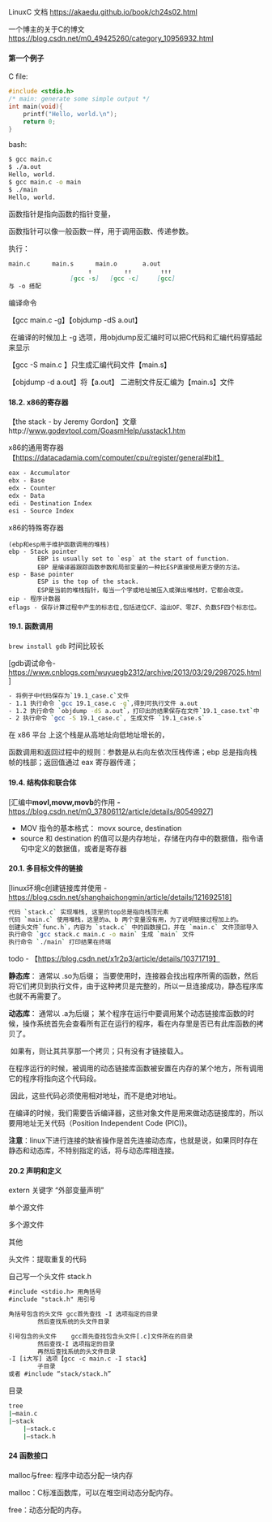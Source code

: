 LinuxC 文档 https://akaedu.github.io/book/ch24s02.html

一个博主的关于C的博文 https://blog.csdn.net/m0_49425260/category_10956932.html

#### 第一个例子

C file:

```c
#include <stdio.h>
/* main: generate some simple output */
int main(void){
	printf("Hello, world.\n");
	return 0;
}
```

bash:

```bash
$ gcc main.c
$ ./a.out
Hello, world.
$ gcc main.c -o main
$ ./main
Hello, world.
```

函数指针是指向函数的指针变量，

函数指针可以像一般函数一样，用于调用函数、传递参数。

执行：

```markdown
main.c		main.s		main.o		 a.out
					  ↑         ↑↑        ↑↑↑
				 [gcc -s] 	[gcc -c] 	 [gcc]  
与 -o 搭配
```

编译命令

【gcc main.c -g】【objdump -dS a.out】

​	在编译的时候加上 -g 选项，用objdump反汇编时可以把C代码和汇编代码穿插起来显示

【gcc -S main.c 】只生成汇编代码文件【main.s】

【objdump -d a.out】将【a.out】 二进制文件反汇编为【main.s】文件

#### 18.2. x86的寄存器

【the stack - by Jeremy Gordon】文章http://www.godevtool.com/GoasmHelp/usstack1.htm

x86的通用寄存器 【https://datacadamia.com/computer/cpu/register/general#bit】

```md
eax - Accumulator  
ebx - Base
edx - Counter
edx - Data
edi - Destination Index
esi - Source Index 
```

x86的特殊寄存器 

```
(ebp和esp用于维护函数调用的堆栈)
ebp - Stack pointer
		EBP is usually set to `esp` at the start of function.
		EBP 是编译器跟踪函数参数和局部变量的一种比ESP直接使用更方便的方法。
esp - Base pointer
		ESP is the top of the stack.
		ESP是当前的堆栈指针，每当一个字或地址被压入或弹出堆栈时，它都会改变。
eip - 程序计数器
eflags - 保存计算过程中产生的标志位,包括进位CF、溢出OF、零ZF、负数SF四个标志位。	
```

#### 19.1. 函数调用

`brew install gdb` 时间比较长

[gdb调试命令- https://www.cnblogs.com/wuyuegb2312/archive/2013/03/29/2987025.html]

```bash
- 将例子中代码保存为`19.1_case.c`文件
- 1.1 执行命令 `gcc 19.1_case.c -g`,得到可执行文件 a.out
- 1.2 执行命令 `objdump -dS a.out`，打印出的结果保存在文件`19.1_case.txt`中
- 2 执行命令 `gcc -S 19.1_case.c`, 生成文件 `19.1_case.s`
```

在 x86 平台 上这个栈是从高地址向低地址增长的，

函数调用和返回过程中的规则：参数是从右向左依次压栈传递；ebp 总是指向栈帧的栈部；返回值通过 eax 寄存器传递；

#### 19.4. 结构体和联合体

 [汇编中**movl,movw,movb**的作用 **-** https://blog.csdn.net/m0_37806112/article/details/80549927]

- MOV 指令的基本格式： movx source, destination
- source 和 destination 的值可以是内存地址，存储在内存中的数据值，指令语句中定义的数据值，或者是寄存器

#### 20.1. 多目标文件的链接

[linux环境c创建链接库并使用 - https://blog.csdn.net/shanghaichongmin/article/details/121692518]

```bash
代码 `stack.c` 实现堆栈, 这里的top总是指向栈顶元素
代码 `main.c` 使用堆栈，这里的a、b 两个变量没有用，为了说明链接过程加上的。
创建头文件`func.h`，内容为 `stack.c` 中的函数接口，并在 `main.c` 文件顶部导入
执行命令 `gcc stack.c main.c -o main` 生成 `main` 文件
执行命令 `./main` 打印结果在终端
```

todo - 【https://blog.csdn.net/x1r2p3/article/details/10371719】

**静态库**：
	通常以 .so为后缀；
	当要使用时，连接器会找出程序所需的函数，然后将它们拷贝到执行文件，由于这种拷贝是完整的，所以一旦连接成功，静态程序库也就不再需要了。

**动态库**：
	通常以 .a为后缀；
	某个程序在运行中要调用某个动态链接库函数的时候，操作系统首先会查看所有正在运行的程序，看在内存里是否已有此库函数的拷贝了。

​	如果有，则让其共享那一个拷贝；只有没有才链接载入。

​	在程序运行的时候，被调用的动态链接库函数被安置在内存的某个地方，所有调用它的程序将指向这个代码段。

​	因此，这些代码必须使用相对地址，而不是绝对地址。

​	在编译的时候，我们需要告诉编译器，这些对象文件是用来做动态链接库的，所以要用地址无关代码（Position Independent Code (PIC))。

**注意**：linux下进行连接的缺省操作是首先连接动态库，也就是说，如果同时存在静态和动态库，不特别指定的话，将与动态库相连接。

#### 20.2 声明和定义

extern 关键字 “外部变量声明”

单个源文件

多个源文件

其他

头文件：提取重复的代码

自己写一个头文件 stack.h

```txt
#include <stdio.h> 用角括号
#include "stack.h" 用引号

角括号包含的头文件 gcc首先查找 -I 选项指定的目录
		然后查找系统的头文件目录

引号包含的头文件	gcc首先查找包含头文件[.c]文件所在的目录  
		然后查找-I 选项指定的目录
		再然后查找系统的头文件目录
-I [i大写] 选项【gcc -c main.c -I stack】
		子目录
或者 #include “stack/stack.h”
```

目录

```bash
tree
|—main.c
|—stack
 	|—stack.c
 	|—stack.h
```

#### 24 函数接口

malloc与free: 程序中动态分配一块内存

malloc：C标准函数库，可以在堆空间动态分配内存。

free：动态分配的内存。





​		